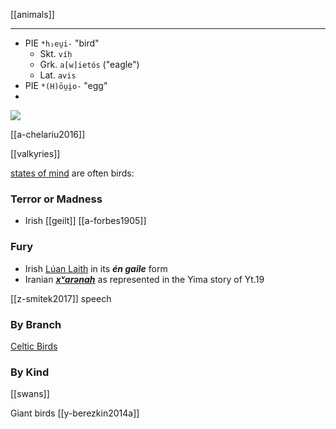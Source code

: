 [[animals]]

---

- PIE `*h₂eu̯i-` "bird"
	- Skt. `víḥ`
	- Grk. `a[w]ietós` ("eagle")
	- Lat. `avis`
- PIE `*(H)ōu̯i̯o-` "egg"
- 

![](a/98643.jpg)

[[a-chelariu2016]]

[[valkyries]]

[states of mind](states-of-mind.md) are often birds:

### Terror or Madness

- Irish [[geilt]] [[a-forbes1905]]

### Fury

- Irish [Lúan Laith](luan-laith.md) in its ***én gaile*** form
- Iranian ***[xᵛarənah](khvarenah.md)*** as represented in the Yima story of Yt.19


[[z-smitek2017]] speech

### By Branch
[Celtic Birds](birds-celtic.md)

### By Kind
[[swans]]



Giant birds [[y-berezkin2014a]]